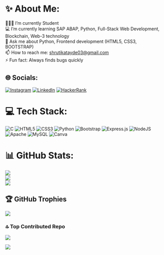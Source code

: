 # ✨ About Me:
👩🏻‍🎓  I’m currently Student<br>💻 I’m currently learning SAP ABAP, Python, Full-Stack Web Development, Blockchain, Web-3 technology <br>💬 Ask me about Python, Frontend development (HTML5, CSS3, BOOTSTRAP) <br>📫 How to reach me: shrutikatayde03@gmail.com <br>⚡ Fun fact: Always finds bugs quickly


## 🌐 Socials:
[![Instagram](https://img.shields.io/badge/Instagram-%23E4405F.svg?logo=Instagram&logoColor=white)](https://instagram.com/shrutika.tayde03) 
[![LinkedIn](https://img.shields.io/badge/LinkedIn-%230077B5.svg?logo=linkedin&logoColor=white)](https://linkedin.com/in/shrutika-tayde-120469207) 
[![HackerRank](https://img.shields.io/badge/HackerRank-%230077B5.svg?logo=HackerRank&logoColor=white)](https://www.hackerrank.com/shrutikatayde03?hr_r=1) 

# 💻 Tech Stack:
![C](https://img.shields.io/badge/c-%2300599C.svg?style=for-the-badge&logo=c&logoColor=white) ![HTML5](https://img.shields.io/badge/html5-%23E34F26.svg?style=for-the-badge&logo=html5&logoColor=white) ![CSS3](https://img.shields.io/badge/css3-%231572B6.svg?style=for-the-badge&logo=css3&logoColor=white) ![Python](https://img.shields.io/badge/python-3670A0?style=for-the-badge&logo=python&logoColor=ffdd54) ![Bootstrap](https://img.shields.io/badge/bootstrap-%23563D7C.svg?style=for-the-badge&logo=bootstrap&logoColor=white) ![Express.js](https://img.shields.io/badge/express.js-%23404d59.svg?style=for-the-badge&logo=express&logoColor=%2361DAFB) ![NodeJS](https://img.shields.io/badge/node.js-6DA55F?style=for-the-badge&logo=node.js&logoColor=white) ![Apache](https://img.shields.io/badge/apache-%23D42029.svg?style=for-the-badge&logo=apache&logoColor=white) ![MySQL](https://img.shields.io/badge/mysql-%2300f.svg?style=for-the-badge&logo=mysql&logoColor=white) ![Canva](https://img.shields.io/badge/Canva-%2300C4CC.svg?style=for-the-badge&logo=Canva&logoColor=white)
# 📊 GitHub Stats:
![](https://github-readme-stats.vercel.app/api?username=shrutikatayde&theme=radical&hide_border=true&include_all_commits=false&count_private=true)<br/>
![](https://github-readme-streak-stats.herokuapp.com/?user=shrutikatayde&theme=radical&hide_border=true)<br/>
![](https://github-readme-stats.vercel.app/api/top-langs/?username=shrutikatayde&theme=radical&hide_border=true&include_all_commits=false&count_private=true&layout=compact)

## 🏆 GitHub Trophies
![](https://github-profile-trophy.vercel.app/?username=shrutikatayde&theme=discord&no-frame=false&no-bg=true&margin-w=4)

### 🔝 Top Contributed Repo
![](https://github-contributor-stats.vercel.app/api?username=shrutikatayde&limit=5&theme=dark&combine_all_yearly_contributions=true)

[![](https://visitcount.itsvg.in/api?id=shrutikatayde&icon=6&color=0)](https://visitcount.itsvg.in)

<!-- Proudly created with GPRM ( https://gprm.itsvg.in ) -->

<!--<a href="https://www.buymeacoffee.com/shrutikatayde" target="_blank"><img src="https://cdn.buymeacoffee.com/buttons/default-orange.png" alt="Buy Me A Coffee" height="41" width="174"></a>-->
